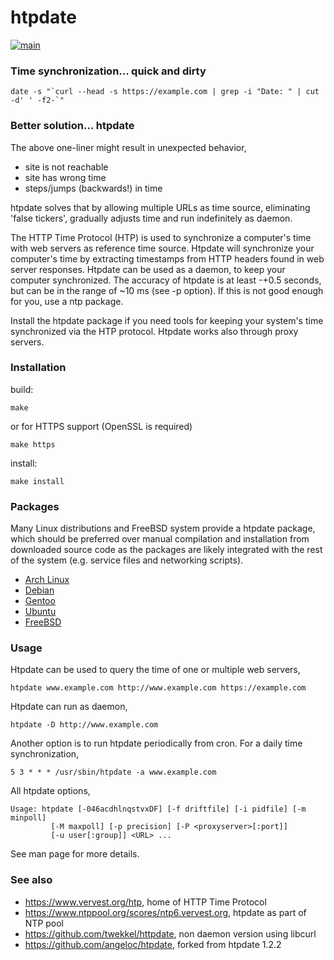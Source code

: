 # htpdate

[![main](https://github.com/twekkel/htpdate/actions/workflows/main.yml/badge.svg)](https://github.com/twekkel/htpdate/actions/workflows/main.yml)

### Time synchronization... quick and dirty

```
date -s "`curl --head -s https://example.com | grep -i "Date: " | cut -d' ' -f2-`"
```

### Better solution... htpdate

The above one-liner might result in unexpected behavior,
* site is not reachable
* site has wrong time
* steps/jumps (backwards!) in time

htpdate solves that by allowing multiple URLs as time source, eliminating
'false tickers', gradually adjusts time and run indefinitely as daemon.

The HTTP Time Protocol (HTP) is used to synchronize a computer's time
with web servers as reference time source. Htpdate will synchronize your
computer's time by extracting timestamps from HTTP headers found
in web server responses. Htpdate can be used as a daemon, to keep your
computer synchronized.
The accuracy of htpdate is at least -+0.5 seconds, but can be in the range
of ~10 ms (see -p option). If this is not good enough for you, use a ntp package.

Install the htpdate package if you need tools for keeping your system's
time synchronized via the HTP protocol. Htpdate works also through
proxy servers.

### Installation

build:
```
make
```
or for HTTPS support (OpenSSL is required)
```
make https
```
install:
```
make install
```

### Packages

Many Linux distributions and FreeBSD system provide a htpdate package, which should be preferred over manual compilation and installation from downloaded source code as the packages are likely integrated with the rest of the system (e.g. service files and networking scripts).
* [Arch Linux](https://aur.archlinux.org/packages/htpdate)
* [Debian](https://tracker.debian.org/pkg/htpdate)
* [Gentoo](https://packages.gentoo.org/packages/net-misc/htpdate)
* [Ubuntu](https://packages.ubuntu.com/search?suite=all&arch=any&searchon=names&keywords=htpdate)
* [FreeBSD](https://www.freshports.org/net/htpdate/)

### Usage

Htpdate can be used to query the time of one or multiple web servers,
```
htpdate www.example.com http://www.example.com https://example.com
```
Htpdate can run as daemon,
```
htpdate -D http://www.example.com
```
Another option is to run htpdate periodically from cron.
For a daily time synchronization,
```
5 3 * * * /usr/sbin/htpdate -a www.example.com
```
All htpdate options,

```
Usage: htpdate [-046acdhlnqstvxDF] [-f driftfile] [-i pidfile] [-m minpoll]
         [-M maxpoll] [-p precision] [-P <proxyserver>[:port]]
         [-u user[:group]] <URL> ...
```

See man page for more details.

### See also

* https://www.vervest.org/htp, home of HTTP Time Protocol
* https://www.ntppool.org/scores/ntp6.vervest.org, htpdate as part of NTP pool
* https://github.com/twekkel/httpdate, non daemon version using libcurl
* https://github.com/angeloc/htpdate, forked from htpdate 1.2.2
